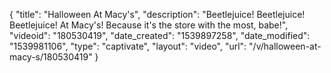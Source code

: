 {
    "title": "Halloween At Macy's",
    "description": "Beetlejuice! Beetlejuice! Beetlejuice! At Macy's! Because it's the store with the most, babe!",
    "videoid": "180530419",
    "date_created": "1539897258",
    "date_modified": "1539981106",
    "type": "captivate",
    "layout": "video",
    "url": "\/v\/halloween-at-macy-s\/180530419"
}